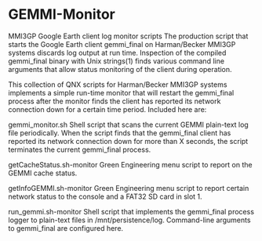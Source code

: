 # GEMMI-Monitor
MMI3GP Google Earth client log monitor scripts
The production script that starts the Google Earth client gemmi_final on Harman/Becker MMI3GP systems discards log output at run time.  Inspection of the compiled gemmi_final binary with Unix strings(1) finds various command line arguments that allow status monitoring of the client during operation.

This collection of QNX scripts for Harman/Becker MMI3GP systems implements a simple run-time monitor that will restart the gemmi_final process after the monitor finds the client has reported its network connection down for a certain time period.  Included here are:

gemmi_monitor.sh
Shell script that scans the current GEMMI plain-text log file periodically.  When the script finds that the gemmi_final client has reported its network connection down for more than X seconds, the script terminates the current gemmi_final process.

getCacheStatus.sh-monitor
Green Engineering menu script to report on the GEMMI cache status.

getInfoGEMMI.sh-monitor
Green Engineering menu script to report certain network status to the console and a FAT32 SD card in slot 1.

run_gemmi.sh-monitor
Shell script that implements the gemmi_final process logger to plain-text files in /mnt/persistence/log.  Command-line arguments to gemmi_final are configured here.
